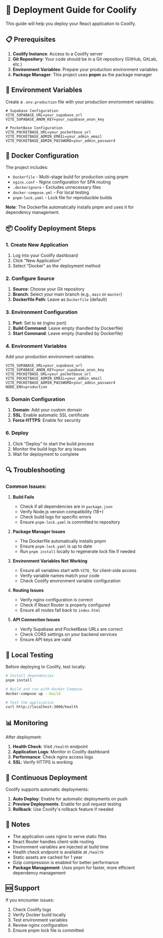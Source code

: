 # 🚀 Deployment Guide for Coolify

This guide will help you deploy your React application to Coolify.

## 📋 Prerequisites

1. **Coolify Instance**: Access to a Coolify server
2. **Git Repository**: Your code should be in a Git repository (GitHub, GitLab, etc.)
3. **Environment Variables**: Prepare your production environment variables
4. **Package Manager**: This project uses **pnpm** as the package manager

## 🔧 Environment Variables

Create a `.env.production` file with your production environment variables:

```env
# Supabase Configuration
VITE_SUPABASE_URL=your_supabase_url
VITE_SUPABASE_ANON_KEY=your_supabase_anon_key

# PocketBase Configuration
VITE_POCKETBASE_URL=your_pocketbase_url
VITE_POCKETBASE_ADMIN_EMAIL=your_admin_email
VITE_POCKETBASE_ADMIN_PASSWORD=your_admin_password
```

## 🐳 Docker Configuration

The project includes:
- `Dockerfile` - Multi-stage build for production using pnpm
- `nginx.conf` - Nginx configuration for SPA routing
- `.dockerignore` - Excludes unnecessary files
- `docker-compose.yml` - For local testing
- `pnpm-lock.yaml` - Lock file for reproducible builds

**Note**: The Dockerfile automatically installs pnpm and uses it for dependency management.

## 📦 Coolify Deployment Steps

### 1. **Create New Application**
1. Log into your Coolify dashboard
2. Click "New Application"
3. Select "Docker" as the deployment method

### 2. **Configure Source**
1. **Source**: Choose your Git repository
2. **Branch**: Select your main branch (e.g., `main` or `master`)
3. **Dockerfile Path**: Leave as `Dockerfile` (default)

### 3. **Environment Configuration**
1. **Port**: Set to `80` (nginx port)
2. **Build Command**: Leave empty (handled by Dockerfile)
3. **Start Command**: Leave empty (handled by Dockerfile)

### 4. **Environment Variables**
Add your production environment variables:
```
VITE_SUPABASE_URL=your_supabase_url
VITE_SUPABASE_ANON_KEY=your_supabase_anon_key
VITE_POCKETBASE_URL=your_pocketbase_url
VITE_POCKETBASE_ADMIN_EMAIL=your_admin_email
VITE_POCKETBASE_ADMIN_PASSWORD=your_admin_password
NODE_ENV=production
```

### 5. **Domain Configuration**
1. **Domain**: Add your custom domain
2. **SSL**: Enable automatic SSL certificate
3. **Force HTTPS**: Enable for security

### 6. **Deploy**
1. Click "Deploy" to start the build process
2. Monitor the build logs for any issues
3. Wait for deployment to complete

## 🔍 Troubleshooting

### Common Issues:

1. **Build Fails**
   - Check if all dependencies are in `package.json`
   - Verify Node.js version compatibility (18+)
   - Check build logs for specific errors
   - Ensure `pnpm-lock.yaml` is committed to repository

2. **Package Manager Issues**
   - The Dockerfile automatically installs pnpm
   - Ensure `pnpm-lock.yaml` is up to date
   - Run `pnpm install` locally to regenerate lock file if needed

3. **Environment Variables Not Working**
   - Ensure all variables start with `VITE_` for client-side access
   - Verify variable names match your code
   - Check Coolify environment variable configuration

3. **Routing Issues**
   - Verify nginx configuration is correct
   - Check if React Router is properly configured
   - Ensure all routes fall back to `index.html`

5. **API Connection Issues**
   - Verify Supabase and PocketBase URLs are correct
   - Check CORS settings on your backend services
   - Ensure API keys are valid

## 🧪 Local Testing

Before deploying to Coolify, test locally:

```bash
# Install dependencies
pnpm install

# Build and run with Docker Compose
docker-compose up --build

# Test the application
curl http://localhost:3000/health
```

## 📊 Monitoring

After deployment:
1. **Health Check**: Visit `/health` endpoint
2. **Application Logs**: Monitor in Coolify dashboard
3. **Performance**: Check nginx access logs
4. **SSL**: Verify HTTPS is working

## 🔄 Continuous Deployment

Coolify supports automatic deployments:
1. **Auto Deploy**: Enable for automatic deployments on push
2. **Preview Deployments**: Enable for pull request testing
3. **Rollback**: Use Coolify's rollback feature if needed

## 📝 Notes

- The application uses nginx to serve static files
- React Router handles client-side routing
- Environment variables are injected at build time
- Health check endpoint is available at `/health`
- Static assets are cached for 1 year
- Gzip compression is enabled for better performance
- **Package Management**: Uses pnpm for faster, more efficient dependency management

## 🆘 Support

If you encounter issues:
1. Check Coolify logs
2. Verify Docker build locally
3. Test environment variables
4. Review nginx configuration
5. Ensure pnpm lock file is committed
